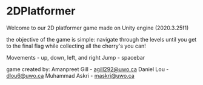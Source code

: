 # 2DPlatformer
 Welcome to our 2D platformer game made on Unity engine (2020.3.25f1)

the objective of the game is simple:
navigate through the levels until you get to the final flag while collecting all the cherry's you can!

Movements - up, down, left, and right
Jump - spacebar

game created by:
Amanpreet Gill - agill292@uwo.ca
Daniel Lou - dlou6@uwo.ca
Muhammad Askri - maskri@uwo.ca